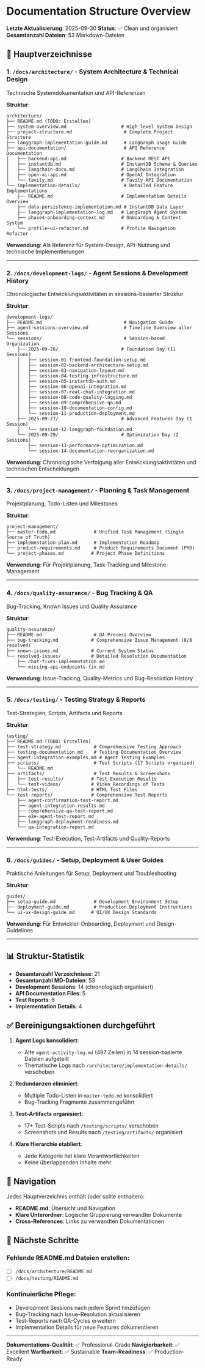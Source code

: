 # Documentation Structure Overview

**Letzte Aktualisierung**: 2025-09-30
**Status**: ✅ Clean und organisiert
**Gesamtanzahl Dateien**: 53 Markdown-Dateien

## 📁 Hauptverzeichnisse

### 1. `/docs/architecture/` - System Architecture & Technical Design
Technische Systemdokumentation und API-Referenzen

**Struktur**:
```
architecture/
├── README.md (TODO: Erstellen)
├── system-overview.md                    # High-level System Design
├── project-structure.md                   # Complete Project Structure
├── langgraph-implementation-guide.md      # LangGraph Usage Guide
├── api-documentation/                     # API Reference Documentation
│   ├── backend-api.md                    # Backend REST API
│   ├── instantdb.md                      # InstantDB Schema & Queries
│   ├── langchain-docu.md                 # LangChain Integration
│   ├── open-ai-api.md                    # OpenAI Integration
│   └── tavily.md                         # Tavily API Documentation
└── implementation-details/                # Detailed Feature Implementations
    ├── README.md                         # Implementation Details Overview
    ├── data-persistence-implementation.md # InstantDB Data Layer
    ├── langgraph-implementation-log.md   # LangGraph Agent System
    ├── phase4-onboarding-context.md      # Onboarding & Context System
    └── profile-ui-refactor.md            # Profile Navigation Refactor
```

**Verwendung**: Als Referenz für System-Design, API-Nutzung und technische Implementierungen

---

### 2. `/docs/development-logs/` - Agent Sessions & Development History
Chronologische Entwicklungsaktivitäten in sessions-basierter Struktur

**Struktur**:
```
development-logs/
├── README.md                              # Navigation Guide
├── agent-sessions-overview.md             # Timeline Overview aller Sessions
└── sessions/                              # Session-based Organization
    ├── 2025-09-26/                       # Foundation Day (11 Sessions)
    │   ├── session-01-frontend-foundation-setup.md
    │   ├── session-02-backend-architecture-setup.md
    │   ├── session-03-navigation-layout.md
    │   ├── session-04-testing-infrastructure.md
    │   ├── session-05-instantdb-auth.md
    │   ├── session-06-openai-integration.md
    │   ├── session-07-real-chat-integration.md
    │   ├── session-08-code-quality-logging.md
    │   ├── session-09-comprehensive-qa.md
    │   ├── session-10-documentation-config.md
    │   └── session-11-production-deployment.md
    ├── 2025-09-27/                       # Advanced Features Day (1 Session)
    │   └── session-12-langgraph-foundation.md
    └── 2025-09-29/                       # Optimization Day (2 Sessions)
        ├── session-13-performance-optimization.md
        └── session-14-documentation-reorganization.md
```

**Verwendung**: Chronologische Verfolgung aller Entwicklungsaktivitäten und technischen Entscheidungen

---

### 3. `/docs/project-management/` - Planning & Task Management
Projektplanung, Todo-Listen und Milestones

**Struktur**:
```
project-management/
├── master-todo.md              # Unified Task Management (Single Source of Truth)
├── implementation-plan.md      # Implementation Roadmap
├── product-requirements.md     # Product Requirements Document (PRD)
└── project-phases.md          # Project Phase Definitions
```

**Verwendung**: Für Projektplanung, Task-Tracking und Milestone-Management

---

### 4. `/docs/quality-assurance/` - Bug Tracking & QA
Bug-Tracking, Known Issues und Quality Assurance

**Struktur**:
```
quality-assurance/
├── README.md                   # QA Process Overview
├── bug-tracking.md            # Comprehensive Issue Management (8/8 resolved)
├── known-issues.md            # Current System Status
└── resolved-issues/           # Detailed Resolution Documentation
    ├── chat-fixes-implementation.md
    └── missing-api-endpoints-fix.md
```

**Verwendung**: Issue-Tracking, Quality-Metrics und Bug-Resolution History

---

### 5. `/docs/testing/` - Testing Strategy & Reports
Test-Strategien, Scripts, Artifacts und Reports

**Struktur**:
```
testing/
├── README.md (TODO: Erstellen)
├── test-strategy.md            # Comprehensive Testing Approach
├── testing-documentation.md    # Testing Documentation Overview
├── agent-integration-examples.md # Agent Testing Examples
├── scripts/                    # Test Scripts (17 Scripts organized)
│   └── README.md
├── artifacts/                  # Test Results & Screenshots
│   ├── test-results/          # Test Execution Results
│   └── test-videos/           # Video Recordings of Tests
├── html-tests/                # HTML Test Files
└── test-reports/              # Comprehensive Test Reports
    ├── agent-confirmation-test-report.md
    ├── agent-integration-results.md
    ├── comprehensive-qa-test-report.md
    ├── e2e-agent-test-report.md
    ├── langgraph-deployment-readiness.md
    └── qa-integration-report.md
```

**Verwendung**: Test-Execution, Test-Artifacts und Quality-Reports

---

### 6. `/docs/guides/` - Setup, Deployment & User Guides
Praktische Anleitungen für Setup, Deployment und Troubleshooting

**Struktur**:
```
guides/
├── setup-guide.md              # Development Environment Setup
├── deployment-guide.md         # Production Deployment Instructions
└── ui-ux-design-guide.md      # UI/UX Design Standards
```

**Verwendung**: Für Entwickler-Onboarding, Deployment und Design-Guidelines

---

## 📊 Struktur-Statistik

- **Gesamtanzahl Verzeichnisse**: 21
- **Gesamtanzahl MD-Dateien**: 53
- **Development Sessions**: 14 (chronologisch organisiert)
- **API Documentation Files**: 5
- **Test Reports**: 6
- **Implementation Details**: 4

## ✅ Bereinigungsaktionen durchgeführt

1. **Agent Logs konsolidiert**: 
   - Alte `agent-activity-log.md` (487 Zeilen) in 14 session-basierte Dateien aufgeteilt
   - Thematische Logs nach `/architecture/implementation-details/` verschoben

2. **Redundanzen eliminiert**:
   - Multiple Todo-Listen in `master-todo.md` konsolidiert
   - Bug-Tracking Fragmente zusammengeführt

3. **Test-Artifacts organisiert**:
   - 17+ Test-Scripts nach `/testing/scripts/` verschoben
   - Screenshots und Results nach `/testing/artifacts/` organisiert

4. **Klare Hierarchie etabliert**:
   - Jede Kategorie hat klare Verantwortlichkeiten
   - Keine überlappenden Inhalte mehr

## 🔗 Navigation

Jedes Hauptverzeichnis enthält (oder sollte enthalten):
- **README.md**: Übersicht und Navigation
- **Klare Unterordner**: Logische Gruppierung verwandter Dokumente
- **Cross-References**: Links zu verwandten Dokumentationen

## 🎯 Nächste Schritte

### Fehlende README.md Dateien erstellen:
- [ ] `/docs/architecture/README.md`
- [ ] `/docs/testing/README.md`

### Kontinuierliche Pflege:
- Development Sessions nach jedem Sprint hinzufügen
- Bug-Tracking nach Issue-Resolution aktualisieren
- Test-Reports nach QA-Cycles erweitern
- Implementation Details für neue Features dokumentieren

---

**Dokumentations-Qualität**: ✅ Professional-Grade
**Navigierbarkeit**: ✅ Excellent
**Wartbarkeit**: ✅ Sustainable
**Team-Readiness**: ✅ Production-Ready
